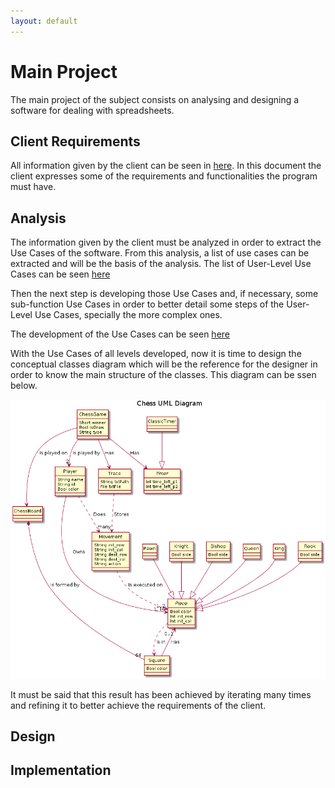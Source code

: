 ```yaml
---
layout: default
---
```



# Main Project
The main project of the subject consists on analysing and designing a software for dealing with spreadsheets.

## Client Requirements
All information given by the client can be seen in [here](). In this document the client expresses some of the requirements and functionalities the program must have.

## Analysis
The information given by the client must be analyzed in order to extract the Use Cases of the software. From this analysis, a list of use cases can be extracted and will be the basis of the analysis. The list of User-Level Use Cases can be seen [here](assets\docs\lab\Chess_UseCases_List_Roger_Aylagas.pdf)

Then the next step is developing those Use Cases and, if necessary, some sub-function Use Cases in order to better detail some steps of the User-Level Use Cases, specially the more complex ones.

The development of the Use Cases can be seen [here](assets\docs\lab\Chess_UseCases_Devel_Roger_Aylagas.pdf)

With the Use Cases of all levels developed, now it is time to design the conceptual classes diagram which will be the reference for the designer in order to know the main structure of the classes. This diagram can be ssen below.

![ConceptualClasses](assets\docs\lab\domain_model_chess.png)

It must be said that this result has been achieved by iterating many times and refining it to better achieve the requirements of the client.

## Design

## Implementation